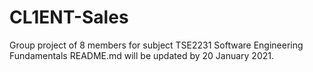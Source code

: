 # CL1ENT-Sales

Group project of 8 members for subject TSE2231 Software Engineering Fundamentals
README.md will be updated by 20 January 2021. 
